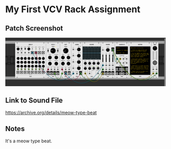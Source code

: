 # My First VCV Rack Assignment

## Patch Screenshot

![Screenshot of VCV Rack Patch](screenshot.PNG)

## Link to Sound File

https://archive.org/details/meow-type-beat

## Notes
It's a meow type beat. 
